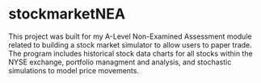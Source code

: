 # stockmarketNEA
This project was built for my A-Level Non-Examined Assessment module related to building a stock market simulator to allow users to paper trade. The program includes historical stock data charts for all stocks within the NYSE exchange, portfolio managment and analysis, and stochastic simulations to model price movements.
